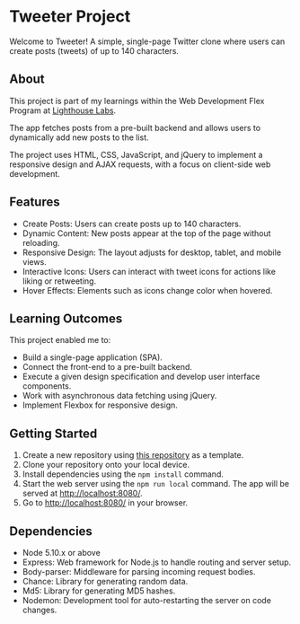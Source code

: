 # Tweeter Project

Welcome to Tweeter! 
A simple, single-page Twitter clone where users can create posts (tweets) of up to 140 characters.

## About

This project is part of my learnings within the Web Development Flex Program at [Lighthouse Labs](https://www.lighthouselabs.ca/en). 

The app fetches posts from a pre-built backend and allows users to dynamically add new posts to the list. 

The project uses HTML, CSS, JavaScript, and jQuery to implement a responsive design and AJAX requests, with a focus on client-side web development.

## Features 

- Create Posts: Users can create posts up to 140 characters.
- Dynamic Content: New posts appear at the top of the page without reloading.
- Responsive Design: The layout adjusts for desktop, tablet, and mobile views.
- Interactive Icons: Users can interact with tweet icons for actions like liking or retweeting.
- Hover Effects: Elements such as icons change color when hovered.

## Learning Outcomes
This project enabled me to: 

- Build a single-page application (SPA).
- Connect the front-end to a pre-built backend.
- Execute a given design specification and develop user interface components.
- Work with asynchronous data fetching using jQuery.
- Implement Flexbox for responsive design.

## Getting Started

1. Create a new repository using [this repository](https://github.com/TayrineSoares/tweeter) as a template.
2. Clone your repository onto your local device.
3. Install dependencies using the `npm install` command.
4. Start the web server using the `npm run local` command. The app will be served at <http://localhost:8080/>.
5. Go to <http://localhost:8080/> in your browser.

## Dependencies

- Node 5.10.x or above
- Express: Web framework for Node.js to handle routing and server setup.
- Body-parser: Middleware for parsing incoming request bodies.
- Chance: Library for generating random data.
- Md5: Library for generating MD5 hashes.
- Nodemon: Development tool for auto-restarting the server on code changes.
